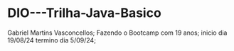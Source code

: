 # DIO---Trilha-Java-Basico
Gabriel Martins Vasconcellos;
Fazendo o Bootcamp com 19 anos;
inicio dia 19/08/24 termino dia 5/09/24;
